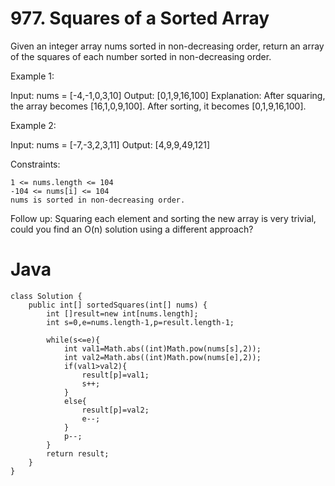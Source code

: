 # 977. Squares of a Sorted Array

Given an integer array nums sorted in non-decreasing order, return an array of the squares of each number sorted in non-decreasing order.

 
Example 1:

Input: nums = [-4,-1,0,3,10]
Output: [0,1,9,16,100]
Explanation: After squaring, the array becomes [16,1,0,9,100].
After sorting, it becomes [0,1,9,16,100].

Example 2:

Input: nums = [-7,-3,2,3,11]
Output: [4,9,9,49,121]
 

Constraints:

    1 <= nums.length <= 104
    -104 <= nums[i] <= 104
    nums is sorted in non-decreasing order.

 
Follow up: Squaring each element and sorting the new array is very trivial, could you find an O(n) solution using a different approach?

# Java
```
class Solution {
    public int[] sortedSquares(int[] nums) {
        int []result=new int[nums.length];
        int s=0,e=nums.length-1,p=result.length-1;

        while(s<=e){
            int val1=Math.abs((int)Math.pow(nums[s],2));
            int val2=Math.abs((int)Math.pow(nums[e],2));
            if(val1>val2){
                result[p]=val1;
                s++;
            }
            else{
                result[p]=val2;
                e--;
            }
            p--;
        }
        return result;
    }
}
```
